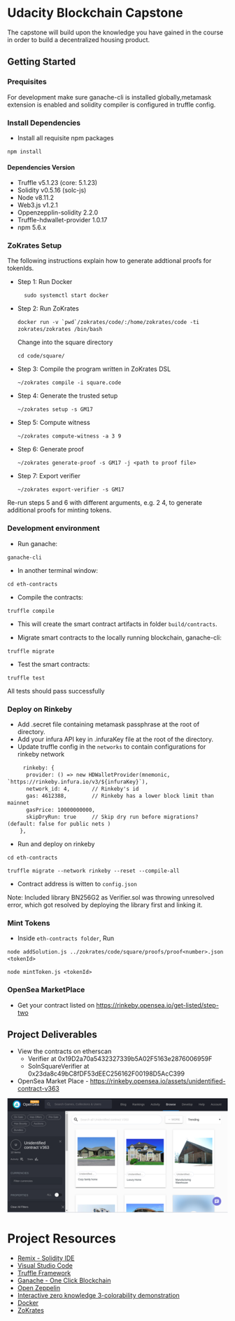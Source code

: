 # Udacity Blockchain Capstone

The capstone will build upon the knowledge you have gained in the course in order to build a decentralized housing product. 

## Getting Started

### Prequisites
For development make sure ganache-cli is installed globally,metamask extension is enabled and solidity compiler is configured in truffle config.

### Install Dependencies
* Install all requisite npm packages
```
npm install
```
#### Dependencies Version
* Truffle v5.1.23 (core: 5.1.23)
* Solidity v0.5.16 (solc-js)
* Node v8.11.2
* Web3.js v1.2.1
* Oppenzepplin-solidity 2.2.0
* Truffle-hdwallet-provider 1.0.17
* npm 5.6.x

### ZoKrates Setup

 The following instructions explain how to generate addtional proofs for tokenIds.

* Step 1: Run Docker
  ```
    sudo systemctl start docker
  ```

* Step 2: Run ZoKrates
  ```
  docker run -v `pwd`/zokrates/code/:/home/zokrates/code -ti zokrates/zokrates /bin/bash
  ```

  Change into the square directory
  ``` 
  cd code/square/
  ``` 

* Step 3: Compile the program written in ZoKrates DSL
  ``` 
  ~/zokrates compile -i square.code
  ``` 

* Step 4: Generate the trusted setup
  ``` 
  ~/zokrates setup -s GM17
  ```

* Step 5: Compute witness
  ``` 
  ~/zokrates compute-witness -a 3 9
  ```

* Step 6: Generate proof
  ```
  ~/zokrates generate-proof -s GM17 -j <path to proof file>
  ```

* Step 7: Export verifier
  ```  
  ~/zokrates export-verifier -s GM17
  ```
Re-run steps 5 and 6 with different arguments, e.g. 2 4, to generate additional proofs for minting tokens.

### Development environment
* Run ganache:
```
ganache-cli
```
* In another terminal window:
```
cd eth-contracts
```
* Compile the contracts:
```
truffle compile
```

* This will create the smart contract artifacts in folder ```build/contracts```.

* Migrate smart contracts to the locally running blockchain, ganache-cli:

```
truffle migrate
```

* Test the smart contracts:

```
truffle test
```

All tests should pass successfully

### Deploy on Rinkeby
* Add .secret file containing metamask passphrase at the root of directory.
* Add your infura API key in .infuraKey file at the root of the directory.
* Update truffle config in the ```networks``` to contain configurations for rinkeby network
```
     rinkeby: {
      provider: () => new HDWalletProvider(mnemonic, `https://rinkeby.infura.io/v3/${infuraKey}`),
      network_id: 4,       // Rinkeby's id
      gas: 4612388,        // Rinkeby has a lower block limit than mainnet
      gasPrice: 10000000000,
      skipDryRun: true     // Skip dry run before migrations? (default: false for public nets )
    },
```

* Run and deploy on rinkeby
``` 
cd eth-contracts 
```
```
truffle migrate --network rinkeby --reset --compile-all
```
* Contract address is witten to `config.json`

Note: Included library BN256G2 as Verifier.sol was throwing unresolved error, which got resolved by deploying the library first and linking it.

### Mint Tokens
* Inside ```eth-contracts folder```, Run
```
node addSolution.js ../zokrates/code/square/proofs/proof<number>.json <tokenId>
```

```
node mintToken.js <tokenId>
```

### OpenSea MarketPlace
* Get your contract listed on https://rinkeby.opensea.io/get-listed/step-two

## Project Deliverables
* View the contracts on etherscan 
    * Verifier at 0x19D2a70a5432327339b5A02F5163e2876006959F
    * SolnSquareVerifier at 0x23da8c49bC8fDF53dEEC256162F00198D5AcC399
* OpenSea Market Place - https://rinkeby.opensea.io/assets/unidentified-contract-v363

![OpenSea Rinkeby marketplace](images/storefront.png)

# Project Resources

* [Remix - Solidity IDE](https://remix.ethereum.org/)
* [Visual Studio Code](https://code.visualstudio.com/)
* [Truffle Framework](https://truffleframework.com/)
* [Ganache - One Click Blockchain](https://truffleframework.com/ganache)
* [Open Zeppelin ](https://openzeppelin.org/)
* [Interactive zero knowledge 3-colorability demonstration](http://web.mit.edu/~ezyang/Public/graph/svg.html)
* [Docker](https://docs.docker.com/install/)
* [ZoKrates](https://github.com/Zokrates/ZoKrates)
